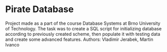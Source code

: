 # Pirate Database
Project made as a part of the course Database Systems at Brno University of Technology. The task was to create a SQL script for initializing database according to previously created scheme, then populate it with testing data and create some advanced features.
Authors: Vladimir Jerabek, Martin Ivanco
